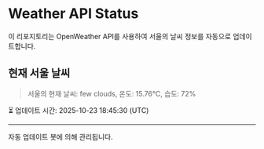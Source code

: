 
# Weather API Status

이 리포지토리는 OpenWeather API를 사용하여 서울의 날씨 정보를 자동으로 업데이트합니다.

## 현재 서울 날씨
> 서울의 현재 날씨: few clouds, 온도: 15.76°C, 습도: 72%

⏳ 업데이트 시간: 2025-10-23 18:45:30 (UTC)

---
자동 업데이트 봇에 의해 관리됩니다.
